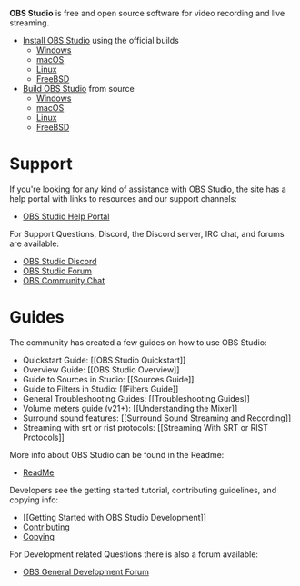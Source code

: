 **OBS Studio** is free and open source software for video recording and live streaming.

* [Install OBS Studio](install-instructions) using the official builds
  * [Windows](install-instructions#windows)
  * [macOS](install-instructions#macos)
  * [Linux](install-instructions#linux)
  * [FreeBSD](install-instructions#freebsd)
* [Build OBS Studio](building-obs-studio) from source
  * [Windows](build-instructions-for-windows)
  * [macOS](build-instructions-for-mac)
  * [Linux](build-instructions-for-linux)
  * [FreeBSD](build-instructions-for-bsd)

# Support

If you're looking for any kind of assistance with OBS Studio, the site has a help portal with links to resources and our support channels:

* [OBS Studio Help Portal](https://obsproject.com/help)

For Support Questions, Discord, the Discord server, IRC chat, and forums are available:

* [OBS Studio Discord](http://discord.gg/obsproject)
* [OBS Studio Forum](https://obsproject.com/forum/#obs-studio-support.3)  
* [OBS Community Chat](https://obsproject.com/chat)

# Guides

The community has created a few guides on how to use OBS Studio:
* Quickstart Guide: [[OBS Studio Quickstart]]
* Overview Guide: [[OBS Studio Overview]]
* Guide to Sources in Studio: [[Sources Guide]]
* Guide to Filters in Studio: [[Filters Guide]]
* General Troubleshooting Guides: [[Troubleshooting Guides]]
* Volume meters guide (v21+): [[Understanding the Mixer]]
* Surround sound features: [[Surround Sound Streaming and Recording]]
* Streaming with srt or rist protocols: [[Streaming With SRT or RIST Protocols]]

More info about OBS Studio can be found in the Readme:
* [ReadMe](https://github.com/obsproject/obs-studio/blob/master/README.rst)

Developers see the getting started tutorial, contributing guidelines, and copying info:
* [[Getting Started with OBS Studio Development]]
* [Contributing](https://github.com/obsproject/obs-studio/blob/master/CONTRIBUTING.rst)
* [Copying](https://github.com/obsproject/obs-studio/blob/master/COPYING)

For Development related Questions there is also a forum available:  
* [OBS General Development Forum](https://obsproject.com/forum/list/general-development.21/)